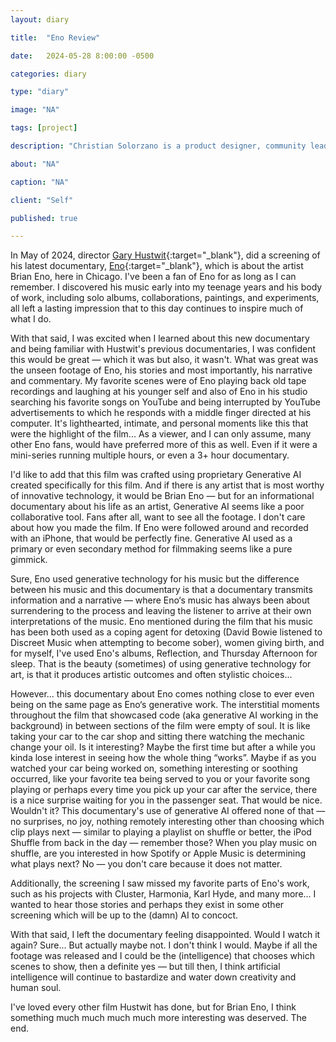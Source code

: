 ```yaml
---
layout: diary

title:  "Eno Review"

date:   2024-05-28 8:00:00 -0500

categories: diary

type: "diary"

image: "NA"

tags: [project]

description: "Christian Solorzano is a product designer, community leader, educator, and podcast host."

about: "NA"

caption: "NA"

client: "Self"

published: true

---
```

In May of 2024, director [Gary Hustwit](https://www.hustwit.com/){:target="_blank"}, did a screening of his latest 
documentary, [Eno](https://www.hustwit.com/eno){:target="_blank"}, which is about 
the artist Brian Eno, here in Chicago. I've been a fan of Eno for as long as I can remember. I discovered his music 
early into my teenage years and his body of work, including solo albums, collaborations, paintings, and experiments, 
all left a lasting impression that to this day continues to inspire much of what I do.

With that said, I was excited when I learned about this new documentary and being familiar with Hustwit's previous 
documentaries, I was confident this would be great — which it was but also, it wasn't. What was great was 
the unseen footage of Eno, his stories and most importantly, his narrative and commentary. My favorite scenes were 
of Eno playing back old tape recordings and laughing at his younger self and 
also of Eno in his studio searching 
his favorite songs on YouTube and being interrupted by YouTube advertisements to which he responds with a middle finger 
directed at his computer. It's lighthearted, intimate, and personal moments like this that were the highlight of the 
film... As a viewer, and I can only assume, many other Eno fans, would have preferred more of this as well. Even if 
it were a mini-series running multiple hours, or even a 3+ hour documentary.  

I'd like to add that this film was crafted using proprietary Generative AI created specifically for this 
film. 
And if 
there is 
any 
artist that 
is most worthy of innovative technology, it would be Brian Eno — but for an informational documentary about his life 
as an artist, Generative AI seems like a poor collaborative tool. Fans after all, want to see all the footage. I 
don't care about how you made the film. If Eno were followed around and recorded with an iPhone, that would be 
perfectly fine. Generative AI used as a primary or even secondary method for filmmaking seems like a pure gimmick.

Sure, Eno used generative technology for his music but the difference between his music and this documentary
is 
that 
a documentary transmits information and a narrative — where Eno‘s music has always been about surrendering to the 
process and leaving the listener to arrive at their own interpretations of the music. Eno mentioned during the film 
that his music has been both used as a coping agent for detoxing (David Bowie listened to Discreet Music when 
attempting to become sober), women giving birth, and for myself, I've used Eno's albums, Reflection, and Thursday 
Afternoon for sleep. That is the 
beauty (sometimes)
of 
using generative 
technology for 
art,
is 
that it produces artistic outcomes and often stylistic choices... 

However... this documentary about Eno comes nothing close to ever even 
being on the same page as Eno‘s generative work. The interstitial moments throughout the film that showcased code 
(aka generative AI working in the background) in between sections of the film were empty of soul. It is like taking 
your car to the car shop and sitting there watching the mechanic change your oil. Is it interesting? Maybe 
the first time but after a while you kinda lose interest in seeing how the whole thing “works”. Maybe if as you 
watched your car being worked on, something interesting or soothing occurred, like your favorite tea being served to 
you or your favorite song playing or perhaps every time you pick up your car after the service, there is a nice 
surprise waiting for you in the passenger seat. That would be nice. Wouldn't it? This documentary's use of 
generative AI offered none of that — no surprises, no joy, nothing remotely interesting other than choosing which 
clip plays next — similar to playing a playlist on shuffle or better, the iPod Shuffle from back in the day — 
remember those? When you play music on shuffle, are you interested in how Spotify or Apple Music is determining what 
plays next? No — you don't care because it does not matter. 

Additionally, the screening I saw missed my favorite parts of Eno's work, such as his projects with 
Cluster, Harmonia, Karl Hyde, and many more... I wanted to hear those stories and perhaps they exist in some other 
screening which will be up to the (damn) AI to concoct. 

With that said, I left the documentary feeling disappointed. Would I watch it again? Sure... But actually maybe not. 
I don't think I would. Maybe if all the footage was released and I could be the (intelligence) that chooses which 
scenes to 
show, then a definite yes — but till then, I think artificial intelligence will continue to bastardize and water 
down creativity and human soul. 

I've loved every other film Hustwit has done, but for Brian Eno, I think something much much much much more 
interesting was deserved. The end. 